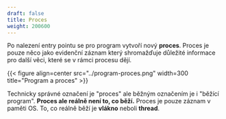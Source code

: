 ```yaml
---
draft: false
title: Proces
weight: 200600
---
```


Po nalezení entry pointu se pro program vytvoří nový **proces**. Proces je pouze něco jako evidenční záznam který shromažďuje důležité informace pro další věci, které se v rámci procesu dějí.

{{< figure align=center src="../program-proces.png" width=300 title="Program a proces" >}}

Technicky správné označení je "proces" ale běžným označením je i "běžící program". **Proces ale reálně není to, co běží.** Proces je pouze záznam v paměti OS. To, co reálně běží je **vlákno** neboli **thread**.